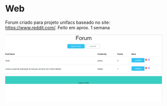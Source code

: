 # Web

Forum criado para projeto unifacs baseado no site: https://www.reddit.com/. Feito em aprox. 1 semana

![alt text](Forum.PNG)
